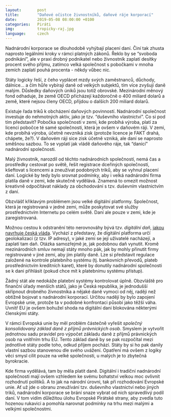 ```yaml
---
layout:       post
title:        "Daňové očistce živnostníků, daňové ráje korporací"
date:         2019-05-08 08:00:00 +0100
categories:   Piráti
img:          tropicky-raj.jpg
language:     czech
---
```

Nadnárodní korporace se dlouhodobě vyhýbají placení daní. Činí tak zhusta naprosto legálními kroky v rámci platných zákonů. Řeklo by se “svoboda podnikání”, ale v praxi drobný podnikatel nebo živnostník zaplatí desítky procent svého příjmu, zatímco velká společnost s pobočkami v mnoha zemích zaplatí pouhá procenta - někdy vůbec nic.

<!--more-->

Státy logicky řeší, z čeho vyplácet mzdy svých zaměstnanců, důchody, dálnice… a čím hůře vybírají daně od velkých subjektů, tím více zvyšují daně malým. Důsledky daňových úniků jsou totiž obrovské. Mezinárodní měnový fond odhaduje, že země OECD přicházejí každoročně o 400 miliard dolarů a země, které nejsou členy OECD, přijdou o dalších 200 miliard dolarů.

Existuje řada triků k obcházení daňových povinností. Nadnárodní společnost investuje do nehmotných aktiv, jako je tzv. “duševního vlastnictví”. Co si pod tím představit? Pobočka společnosti v zemi, kde probíhá výroba, platí za licenci pobočce té samé společnosti, která je ovšem v daňovém ráji. V zemi, kde probíhá výroba, účetně nevzniká zisk (protože licence je FAKT drahá, chápete, že?). V daňovém ráji sice zisk účetně vzniká, ale daní se naprosto směšnou sazbou. To se vyplatí jak vládě daňového ráje, tak “danící” nadnárodní společnosti.

Malý živnostník, narozdíl od těchto nadnárodních společností, nemá čas a prostředky cestovat po světě, řešit registrace dceřiných společností, kšeftovat s licencemi a zneužívat podobných triků, aby se vyhnul placení daní. Logické by tedy bylo srovnat podmínky, aby i velká nadnárodní firma platila daně v zemi, kde skutečně vydělává. Znamená to omezit možnost kreativně odpočítávat náklady za obchodování s tzv. duševním vlastnictvím z daní.

Obzvlášť křiklavým problémem jsou velké digitální platformy. Společnost, která je registrovaná v jedné zemi, může poskytovat své služby prostřednictvím Internetu po celém světě. Daní ale pouze v zemi, kde je zaregistrovaná.

Možnou cestou k odstranění této nerovnováhy bývá tzv. *digitální daň*, [jakou navrhuje česká vláda](https://www.pirati.cz/tiskove-zpravy/peksa-digitalni-dan.html). Vychází z představy, že digitální platforma určí geolokalizací (z tzv. IP adresy), v jaké zemi se její uživatelé nacházejí, a zaplatí tam daň. Otázka samozřejmě je, jak podobnou daň vynutit. Kromě mezinárodních smluv nemají státy mnoho pák, jak by mohly přinutit firmy registrované v jiné zemi, aby jim platily daně. Lze si představit regulace založené na kontrole platebního systému (tj. bankovních převodů, plateb prostřednictvím kreditních karet), které by donutily nadnárodní společnosti se k dani přihlásit (pokud chce mít k platebnímu systému přístup).

Žádný stát ale nedokáže platební systémy kontrolovat úplně. Obzvláště pro finanční úřady menších států, jako je Česká republika, je jednodušší skřípnout drobného živnostníka a nějaké daně vymoci od něj, raději než obtížně bojovat s nadnárodní korporací. Určitou nadějí by bylo zapojení Evropské unie, protože ta v podobné konfrontaci působí jako těžší váha. Uvnitř EU je ovšem bohužel shoda na digitální dani blokována některými členskými státy.

V rámci Evropská unie by měl problém částečně vyřešit *společný konsolidovaný základ daně z příjmů právnických osob*. Smyslem je vytvořit jednotnou sadu pravidel pro výpočet základu daně z příjmů právnických osob na vnitřním trhu EU. Tento základ daně by se pak rozpočítal mezi jednotlivé státy podle toho, odkud příjem pochází. Státy by si ho pak danily vlastní sazbou stanovenou dle svého uvážení. Opatření má ovšem z logiky věci smysl cílit pouze na velké společnosti, u malých je to zbytečná byrokracie.

Kde firma vydělává, tam by měla platit daně. Digitální i tradiční nadnárodní společnosti mají ovšem vzhledem ke svému bohatství velkou moc ovlivnit rozhodnutí politiků. A to jak na národní úrovni, tak při rozhodování Evropské unie. Ať už jde o obranu zneužívání tzv. duševního vlastnictví nebo jiných triků, nadnárodní korporace se brání snaze vybrat od nich spravedlivý podíl daní. V tom vidím důležitou úlohu Evropské Pirátské strany, aby zvedla tuto hozenou rukavici a pomohla narovnat podmínky na trhu mezi malými a velkými společnostmi.

